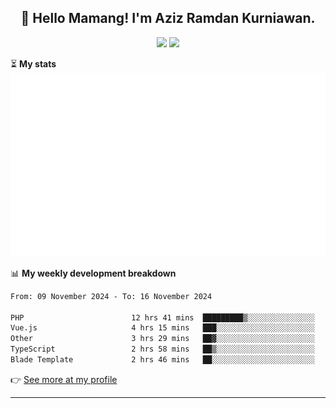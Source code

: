 <h2 align="center">👋 Hello Mamang! I'm Aziz Ramdan Kurniawan.</h2>  
<p align="center">
  <img src="https://komarev.com/ghpvc/?username=azizramdan">
  <img src="https://wakatime.com/badge/user/90056fa0-4c31-4eca-954e-2a3ac05896f9.svg">
</p>
    
⏳ **My stats**  
![](https://raw.githubusercontent.com/azizramdan/github-stats/master/generated/overview.svg#gh-dark-mode-only)

📊 **My weekly development breakdown**
<!--START_SECTION:waka-->

```txt
From: 09 November 2024 - To: 16 November 2024

PHP                        12 hrs 41 mins  █████████▒░░░░░░░░░░░░░░░   37.61 %
Vue.js                     4 hrs 15 mins   ███░░░░░░░░░░░░░░░░░░░░░░   12.64 %
Other                      3 hrs 29 mins   ██▓░░░░░░░░░░░░░░░░░░░░░░   10.36 %
TypeScript                 2 hrs 58 mins   ██▒░░░░░░░░░░░░░░░░░░░░░░   08.81 %
Blade Template             2 hrs 46 mins   ██░░░░░░░░░░░░░░░░░░░░░░░   08.20 %
```

<!--END_SECTION:waka-->
👉 [See more at my profile](https://wakatime.com/@azizramdan)
***
